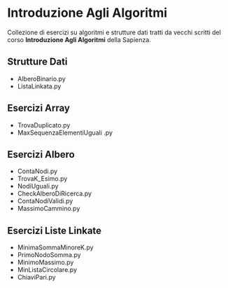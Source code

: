 # Introduzione Agli Algoritmi
Collezione di esercizi su algoritmi e strutture dati tratti da vecchi scritti del corso **Introduzione Agli Algoritmi** della Sapienza.

## Strutture Dati
- AlberoBinario.py
- ListaLinkata.py

## Esercizi Array
- TrovaDuplicato.py
- MaxSequenzaElementiUguali .py

## Esercizi Albero
- ContaNodi.py
- TrovaK_Esimo.py
- NodiUguali.py
- CheckAlberoDiRicerca.py
- ContaNodiValidi.py
- MassimoCammino.py

## Esercizi Liste Linkate
- MinimaSommaMinoreK.py
- PrimoNodoSomma.py
- MinimoMassimo.py
- MinListaCircolare.py
- ChiaviPari.py

